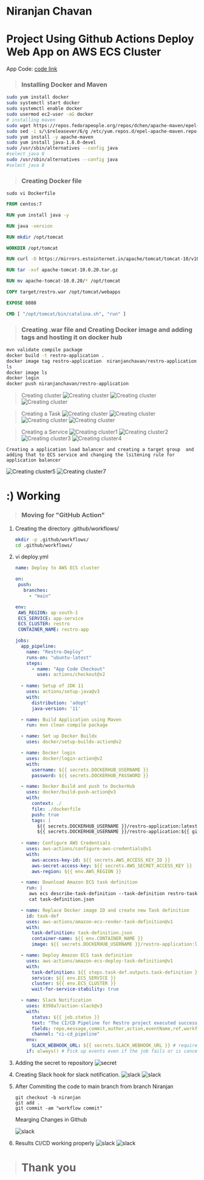 # Niranjan Chavan 
# Project Using Github Actions Deploy Web App on AWS ECS Cluster

App Code: 
    [code link](https://github.com/niranjan-cell/restro-application)

> ### Installing Docker and Maven 
```sh 
sudo yum install docker
sudo systemctl start docker
sudo systemctl enable docker
sudo usermod ec2-user -aG docker
# installing maven
sudo wget https://repos.fedorapeople.org/repos/dchen/apache-maven/epel-apache-maven.repo -O /etc/yum.repos.d/epel-apache-maven.repo
sudo sed -i s/\$releasever/6/g /etc/yum.repos.d/epel-apache-maven.repo
sudo yum install -y apache-maven
sudo yum install java-1.8.0-devel
sudo /usr/sbin/alternatives --config java
#select java 8
sudo /usr/sbin/alternatives --config java
#select java 8
```
> ### Creating Docker file
```
sudo vi Dockerfile
```
```Dockerfile
FROM centos:7

RUN yum install java -y

RUN java -version

RUN mkdir /opt/tomcat

WORKDIR /opt/tomcat

RUN curl -O https://mirrors.estointernet.in/apache/tomcat/tomcat-10/v10.0.20/bin/apache-tomcat-10.0.20.tar.gz

RUN tar -xvf apache-tomcat-10.0.20.tar.gz

RUN mv apache-tomcat-10.0.20/* /opt/tomcat

COPY target/restro.war /opt/tomcat/webapps

EXPOSE 8080

CMD [ "/opt/tomcat/bin/catalina.sh", "run" ]
```
> ### Creating .war file and  Creating Docker image and adding tags and hosting it on docker hub
```sh
mvn validate compile package
docker build -t restro-application .
docker image tag restro-application  niranjanchavan/restro-application:latest
ls
docker image ls
docker login
docker push niranjanchavan/restro-application
```
> Creating cluster
![Creating cluster](.ignore/1.PNG)
![Creating cluster](.ignore/2.PNG)
![Creating cluster](.ignore/3.PNG)

> Creating a Task
![Creating cluster](.ignore/5.PNG)
![Creating cluster](.ignore/6.PNG)
![Creating cluster](.ignore/7.PNG)
![Creating cluster](.ignore/11.png)

> Creating a Service
![Creating cluster1](.ignore/8.PNG)
![Creating cluster2](.ignore/9.PNG)
![Creating cluster3](.ignore/13.png)
![Creating cluster4](.ignore/14.png)

```text
Creating a application load balancer and creating a target group  and adding that to ECS service and changing the lsitening rule for application balancer
```
![Creating cluster5](.ignore/12.png)
![Creating cluster7](.ignore/15.PNG)


# :) Working 


> ### Moving for "GitHub Action"

1. Creating the directory .github/workflows/
    ```sh
    mkdir -p .github/workflows/
    cd .github/workflows/
    ```
2. vi deploy.yml
    ```yml
    name: Deploy to AWS ECS cluster

    on:
     push:
       branches:
         - "main"

    env:
     AWS_REGION: ap-south-1
     ECS_SERVICE: app-service
     ECS_CLUSTER: restro
     CONTAINER_NAME: restro-app

    jobs:
      app_pipeline:
        name: "Restro-Deploy"
        runs-on: "ubuntu-latest"
        steps:
          - name: "App Code Checkout"
            uses: actions/checkout@v2
      
      - name: Setup of JDK 11
        uses: actions/setup-java@v3
        with:
          distribution: 'adopt'
          java-version: '11'
    
      - name: Build Application using Maven
        run: mvn clean compile package

      - name: Set up Docker Buildx
        uses: docker/setup-buildx-action@v2

      - name: Docker login
        uses: docker/login-action@v2
        with:
          username: ${{ secrets.DOCKERHUB_USERNAME }}
          password: ${{ secrets.DOCKERHUB_PASSWORD }}

      - name: Docker Build and push to DockerHub
        uses: docker/build-push-action@v3
        with:
          context: ./
          file: ./dockerfile
          push: true
          tags: |
            ${{ secrets.DOCKERHUB_USERNAME }}/restro-application:latest
            ${{ secrets.DOCKERHUB_USERNAME }}/restro-application:${{ github.sha }}
      
      - name: Configure AWS Credentials
        uses: aws-actions/configure-aws-credentials@v1
        with:
          aws-access-key-id: ${{ secrets.AWS_ACCESS_KEY_ID }}
          aws-secret-access-key: ${{ secrets.AWS_SECRET_ACCESS_KEY }}
          aws-region: ${{ env.AWS_REGION }}

      - name: Download Amazon ECS task definition
        run: | 
         aws ecs describe-task-definition --task-definition restro-task --query taskDefinition > task-definition.json
         cat task-definition.json

      - name: Replace Docker image ID and create new Task definition
        id: task-def
        uses: aws-actions/amazon-ecs-render-task-definition@v1
        with:
          task-definition: task-definition.json
          container-name: ${{ env.CONTAINER_NAME }}
          image: ${{ secrets.DOCKERHUB_USERNAME }}/restro-application:latest

      - name: Deploy Amazon ECS task definition
        uses: aws-actions/amazon-ecs-deploy-task-definition@v1
        with:
          task-definition: ${{ steps.task-def.outputs.task-definition }}
          service: ${{ env.ECS_SERVICE }}
          cluster: ${{ env.ECS_CLUSTER }}
          wait-for-service-stability: true

      - name: Slack Notification
        uses: 8398a7/action-slack@v3
        with:
          status: ${{ job.status }}
          text: "The CI/CD Pipeline for Restro project executed successfully"
          fields: repo,message,commit,author,action,eventName,ref,workflow,job,took,pullRequest # selectable (default: repo,message)
          channel: "ci-cd_pipeline"
        env:
          SLACK_WEBHOOK_URL: ${{ secrets.SLACK_WEBHOOK_URL }} # required
        if: always() # Pick up events even if the job fails or is canceled.
    ```

  
  3. Adding the secret to repository
  ![secret](.ignore/addingsecreate.PNG)
  
  4. Creating Slack hook for slack notification.
   ![slack](.ignore/addingsecreate2.PNG)
   ![slack](.ignore/addingsecreate3.PNG)

  5. After Commiting the code to main branch from branch Niranjan
      ```git
      git checkout -b niranjan
      git add .
      git commit -am "workflow commit"
      ```
      Mearging Changes in Github

      ![slack](.ignore/addingsecreate6.PNG)

  6. Results 
      CI/CD working properly
      ![slack](.ignore/addingsecreate7.PNG)
      ![slack](.ignore/addingsecreate5.PNG)
      
> # Thank you 

